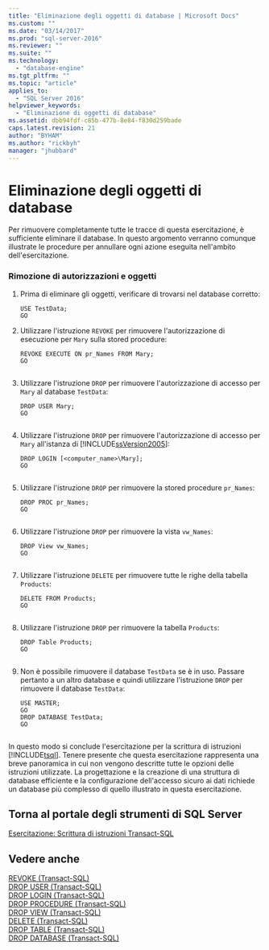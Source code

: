 ```yaml
---
title: "Eliminazione degli oggetti di database | Microsoft Docs"
ms.custom: ""
ms.date: "03/14/2017"
ms.prod: "sql-server-2016"
ms.reviewer: ""
ms.suite: ""
ms.technology: 
  - "database-engine"
ms.tgt_pltfrm: ""
ms.topic: "article"
applies_to: 
  - "SQL Server 2016"
helpviewer_keywords: 
  - "Eliminazione di oggetti di database"
ms.assetid: dbb94fdf-c85b-477b-8e84-f830d259bade
caps.latest.revision: 21
author: "BYHAM"
ms.author: "rickbyh"
manager: "jhubbard"
---
```

# Eliminazione degli oggetti di database
Per rimuovere completamente tutte le tracce di questa esercitazione, è sufficiente eliminare il database. In questo argomento verranno comunque illustrate le procedure per annullare ogni azione eseguita nell'ambito dell'esercitazione.  
  
### Rimozione di autorizzazioni e oggetti  
  
1.  Prima di eliminare gli oggetti, verificare di trovarsi nel database corretto:  
  
    ```  
    USE TestData;  
    GO  
    ```  
  
2.  Utilizzare l'istruzione `REVOKE` per rimuovere l'autorizzazione di esecuzione per `Mary` sulla stored procedure:  
  
    ```  
    REVOKE EXECUTE ON pr_Names FROM Mary;  
    GO  
  
    ```  
  
3.  Utilizzare l'istruzione `DROP` per rimuovere l'autorizzazione di accesso per `Mary` al database `TestData`:  
  
    ```  
    DROP USER Mary;  
    GO  
  
    ```  
  
4.  Utilizzare l'istruzione `DROP` per rimuovere l'autorizzazione di accesso per `Mary` all'istanza di [!INCLUDE[ssVersion2005](../includes/ssversion2005-md.md)]:  
  
    ```  
    DROP LOGIN [<computer_name>\Mary];  
    GO  
  
    ```  
  
5.  Utilizzare l'istruzione `DROP` per rimuovere la stored procedure `pr_Names`:  
  
    ```  
    DROP PROC pr_Names;  
    GO  
  
    ```  
  
6.  Utilizzare l'istruzione `DROP` per rimuovere la vista `vw_Names`:  
  
    ```  
    DROP View vw_Names;  
    GO  
  
    ```  
  
7.  Utilizzare l'istruzione `DELETE` per rimuovere tutte le righe della tabella `Products`:  
  
    ```  
    DELETE FROM Products;  
    GO  
  
    ```  
  
8.  Utilizzare l'istruzione `DROP` per rimuovere la tabella `Products`:  
  
    ```  
    DROP Table Products;  
    GO  
  
    ```  
  
9. Non è possibile rimuovere il database `TestData` se è in uso. Passare pertanto a un altro database e quindi utilizzare l'istruzione `DROP` per rimuovere il database `TestData`:  
  
    ```  
    USE MASTER;  
    GO  
    DROP DATABASE TestData;  
    GO  
  
    ```  
  
In questo modo si conclude l'esercitazione per la scrittura di istruzioni [!INCLUDE[tsql](../includes/tsql-md.md)]. Tenere presente che questa esercitazione rappresenta una breve panoramica in cui non vengono descritte tutte le opzioni delle istruzioni utilizzate. La progettazione e la creazione di una struttura di database efficiente e la configurazione dell'accesso sicuro ai dati richiede un database più complesso di quello illustrato in questa esercitazione.  
  
## Torna al portale degli strumenti di SQL Server  
[Esercitazione: Scrittura di istruzioni Transact-SQL](../t-sql/tutorial-writing-transact-sql-statements.md)  
  
## Vedere anche  
[REVOKE &#40;Transact-SQL&#41;](../t-sql/statements/revoke-transact-sql.md)  
[DROP USER &#40;Transact-SQL&#41;](../t-sql/statements/drop-user-transact-sql.md)  
[DROP LOGIN &#40;Transact-SQL&#41;](../t-sql/statements/drop-login-transact-sql.md)  
[DROP PROCEDURE &#40;Transact-SQL&#41;](../t-sql/statements/drop-procedure-transact-sql.md)  
[DROP VIEW &#40;Transact-SQL&#41;](../t-sql/statements/drop-view-transact-sql.md)  
[DELETE &#40;Transact-SQL&#41;](../t-sql/statements/delete-transact-sql.md)  
[DROP TABLE &#40;Transact-SQL&#41;](../t-sql/statements/drop-table-transact-sql.md)  
[DROP DATABASE &#40;Transact-SQL&#41;](../t-sql/statements/drop-database-transact-sql.md)  
  
  
  
